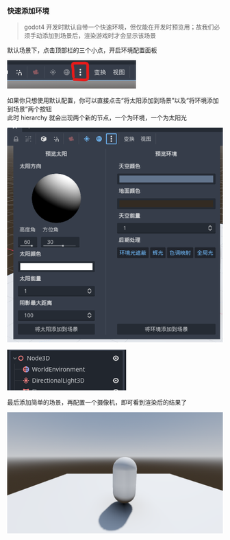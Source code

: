 ### 快速添加环境

> godot4 开发时默认自带一个快速环境，但仅能在开发时预览用；故我们必须手动添加到场景后，渲染游戏时才会显示该场景

默认场景下，点击顶部栏的三个小点，开启环境配置面板

![](./images/basic/b1.png)

如果你只想使用默认配置，你可以直接点击“将太阳添加到场景”以及“将环境添加到场景”两个按钮  
此时 hierarchy 就会出现两个新的节点，一个为环境，一个为太阳光

![](./images/basic/b2.png)

![](./images/basic/b3.png)

最后添加简单的场景，再配置一个摄像机，即可看到渲染后的结果了

![](./images/basic/b4.png)

<br>
